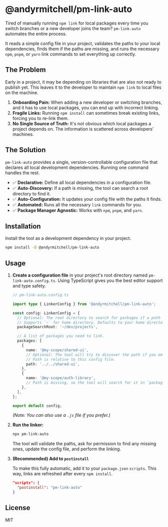 
# @andyrmitchell/pm-link-auto


Tired of manually running `npm link` for local packages every time you switch branches or a new developer joins the team? `pm-link-auto` automates the entire process.

It reads a simple config file in your project, validates the paths to your local dependencies, finds them if the paths are missing, and runs the necessary `npm`, `pnpm`, or `yarn` link commands to set everything up correctly.

## The Problem

Early in a project, it may be depending on libraries that are also not ready to publish yet. This leaves it to the developer to maintain `npm link` to local files on the machine. 

1.  **Onboarding Pain:** When adding a new developer or switching branches, and it has to use local packages, you can end up with incorrect linking.
2.  **Fragile Links:** Running `npm install` can sometimes break existing links, forcing you to re-link them.
3.  **No Single Source of Truth:** It's not obvious which local packages a project depends on. The information is scattered across developers' machines.

## The Solution

`pm-link-auto` provides a single, version-controllable configuration file that declares all local development dependencies. Running one command handles the rest.

-   ✅ **Declarative:** Define all local dependencies in a configuration file.
-   ✅ **Auto-Discovery:** If a path is missing, the tool can search a root directory to find it.
-   ✅ **Auto-Configuration:** It updates your config file with the paths it finds.
-   ✅ **Automated:** Runs all the necessary `link` commands for you.
-   ✅ **Package Manager Agnostic:** Works with `npm`, `pnpm`, and `yarn`.

## Installation

Install the tool as a development dependency in your project.

```bash
npm install -D @andyrmitchell/pm-link-auto
```

## Usage

1.  **Create a configuration file** in your project's root directory named `pm-link-auto.config.ts`. Using TypeScript gives you the best editor support and type safety.

    ```typescript
    // pm-link-auto.config.ts

    import type { LinkerConfig } from '@andyrmitchell/pm-link-auto';

    const config: LinkerConfig = {
      // Optional: The root directory to search for packages if a path is missing.
      // Supports `~` for home directory. Defaults to your home directory.
      packageSearchRoot: '~/dev/projects',

      // A list of packages you need to link.
      packages: [
        {
          name: '@my-scope/shared-ui',
          // Optional: The tool will try to discover the path if you omit it.
          // Path is relative to this config file.
          path: '../../shared-ui',
        },
        {
          name: '@my-scope/auth-library',
          // Path is missing, so the tool will search for it in `packageSearchRoot`.
        },
      ],
    };

    export default config;
    ```
    *(Note: You can also use a `.js` file if you prefer.)*

2.  **Run the linker:**

    ```bash
    npx pm-link-auto
    ```

    The tool will validate the paths, ask for permission to find any missing ones, update the config file, and perform the linking.

3.  **(Recommended) Add to `postinstall`**

    To make this fully automatic, add it to your `package.json` `scripts`. This way, links are refreshed after every `npm install`.

    ```json
    "scripts": {
      "postinstall": "pm-link-auto"
    }
    ```

## License

MIT
